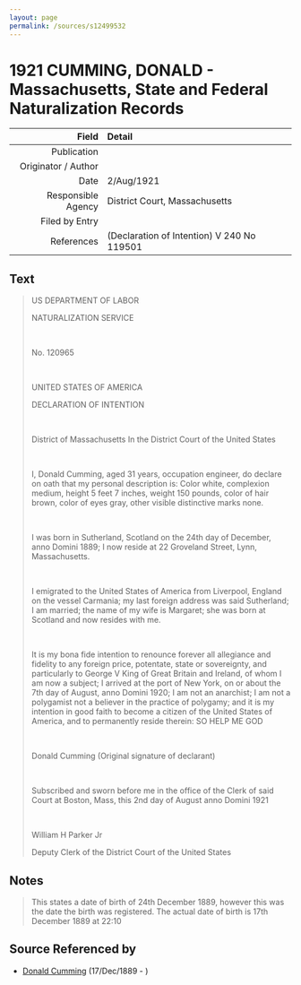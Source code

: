 ```yaml
---
layout: page
permalink: /sources/s12499532
---
```


# 1921 CUMMING, DONALD - Massachusetts, State and Federal Naturalization Records

Field | Detail
---:|:---
Publication | 
Originator / Author | 
Date | 2/Aug/1921
Responsible Agency | District Court, Massachusetts
Filed by Entry | 
References | (Declaration of Intention) V 240 No 119501

## Text

> US DEPARTMENT OF LABOR
>
> NATURALIZATION SERVICE
>
> <br/>
>
> No. 120965
>
> <br/>
>
> UNITED STATES OF AMERICA
>
> DECLARATION OF INTENTION
>
> <br/>
>
> District of Massachusetts In the District Court of the United States
>
> <br/>
>
> I, Donald Cumming, aged 31 years, occupation engineer, do declare on oath that my personal description is: Color white, complexion medium, height 5 feet 7 inches, weight 150 pounds, color of hair brown, color of eyes gray, other visible distinctive marks none.
>
> <br/>
>
> I was born in Sutherland, Scotland on the 24th day of December, anno Domini 1889; I now reside at 22 Groveland Street, Lynn, Massachusetts.
>
> <br/>
>
> I emigrated to the United States of America from Liverpool, England on the vessel Carmania; my last foreign address was said Sutherland; I am married; the name of my wife is Margaret; she was born at Scotland and now resides with me.
>
> <br/>
>
> It is my bona fide intention to renounce forever all allegiance and fidelity to any foreign price, potentate, state or sovereignty, and particularly to George V King of Great Britain and Ireland, of whom I am now a subject; I arrived at the port of New York, on or about the 7th day of August, anno Domini 1920; I am not an anarchist; I am not a polygamist not a believer in the practice of polygamy; and it is my intention in good faith to become a citizen of the United States of America, and to permanently reside therein: SO HELP ME GOD
>
> <br/>
>
> Donald Cumming (Original signature of declarant)
>
> <br/>
>
> Subscribed and sworn before me in the office of the Clerk of said Court at Boston, Mass, this 2nd day of August anno Domini 1921
>
> <br/>
>
> William H Parker Jr
>
> Deputy Clerk of the District Court of the United States
>

## Notes

> This states a date of birth of 24th December 1889, however this was the date the birth was registered. The actual date of birth is 17th December 1889 at 22:10
>


## Source Referenced by

* [Donald Cumming](../people/@89853996@-donald-cumming-b1889-12-17-d.md) (17/Dec/1889 - )

